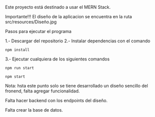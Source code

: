 Este proyecto está destinado a usar el MERN Stack.

Importante!!!
El diseño de la aplicacion se encuentra en la ruta src/resources/Diseño.jpg

Pasos para ejecutar el programa

1.- Descargar del repositorio
2.- Instalar dependencias con el comando 
    
    npm install

3.- Ejecutar cualquiera de los siguientes comandos

    npm run start 

    npm start

Nota: hsta este punto solo se tiene desarrollado un diseño sencillo del fronend, falta agregar funcionalidad.

Falta hacer backend con los endpoints del diseño.

Falta crear la base de datos.